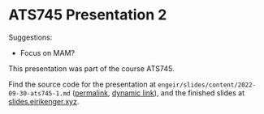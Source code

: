# ATS745 Presentation 2

Suggestions:

- Focus on MAM?

This presentation was part of the course ATS745.

Find the source code for the presentation at
`engeir/slides/content/2022-09-30-ats745-1.md`
([permalink](https://github.com/engeir/slides/blob/194ff0947cb8db46e541ca85bb79c2d134d77555/content/2022-09-30-ats745-1.md),
[dynamic link](https://github.com/engeir/slides/blob/main/content/2022-09-28-ats745-1.md)),
and the finished slides at
[slides.eirikenger.xyz](https://slides.eirikenger.xyz/2022-09-30-ats745-1.html).

